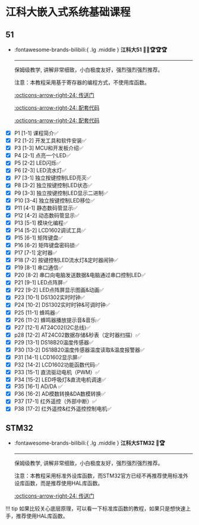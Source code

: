 # 江科大嵌入式系统基础课程 

## 51
<div class="grid cards" markdown>

-   :fontawesome-brands-bilibili:{ .lg .middle } __江科大51 🎯✅🏆🏆🏆__

    ---

    保姆级教学, 讲解非常细致，小白极度友好，强烈强烈强烈推荐。

    注意：本教程采用基于寄存器的编程方式，不使用库函数。

    [:octicons-arrow-right-24: <a href="https://www.bilibili.com/video/BV1Mb411e7re/?spm_id_from=333.999.0.0&vd_source=5a427660f0337fedc22d4803661d493f" target="_blank"> 传送门 </a>](#)

    [:octicons-arrow-right-24: <a href="https://github.com/jjejdhhd/Learn_STC89C52.git" target="_blank"> 配套代码 </a>](#)

    [:octicons-arrow-right-24: <a href="https://github.com/guangsuqiu/learn_STC89C52.git" target="_blank"> 配套代码 </a>](#)
</div>

- [x] P1 [1-1] 课程简介✅
- [x] P2 [1-2] 开发工具和软件安装✅
- [x] P3 [1-3] MCU和开发板介绍✅
- [x] P4 [2-1] 点亮一个LED✅
- [x] P5 [2-2] LED闪烁✅
- [x] P6 [2-3] LED流水灯✅
- [x] P7 [3-1] 独立按键控制LED亮灭✅
- [x] P8 [3-2] 独立按键控制LED状态✅
- [x] P9 [3-3] 独立按键控制LED显示二进制✅
- [x] P10 [3-4] 独立按键控制LED移位✅
- [x] P11 [4-1] 静态数码管显示✅
- [x] P12 [4-2] 动态数码管显示✅
- [x] P13 [5-1] 模块化编程✅
- [x] P14 [5-2] LCD1602调试工具✅
- [x] P15 [6-1] 矩阵键盘✅
- [x] P16 [6-2] 矩阵键盘密码锁✅
- [x] P17 [7-1] 定时器✅
- [x] P18 [7-2] 按键控制LED流水灯&定时器闹钟✅
- [x] P19 [8-1] 串口通信✅
- [x] P20 [8-2] 串口向电脑发送数据&电脑通过串口控制LED✅
- [x] P21 [9-1] LED点阵屏✅
- [x] P22 [9-2] LED点阵屏显示图画&动画✅
- [x] P23 [10-1] DS1302实时时钟✅
- [x] P24 [10-2] DS1302实时时钟&可调时钟✅
- [x] P25 [11-1] 蜂鸣器✅
- [x] P26 [11-2] 蜂鸣器播放提示音&音乐✅
- [x] P27 [12-1] AT24C02(I2C总线)✅
- [x] p28 [12-2] AT24C02数据存储&秒表（定时器扫描）✅
- [x] P29 [13-1] DS18B20温度传感器✅
- [x] P30 [13-2] DS18B20温度传感器温度读取&温度报警器✅
- [x] P31 [14-1] LCD1602显示屏✅
- [x] P32 [14-2] LCD1602功能函数代码✅
- [x] P33 [15-1] 直流驱动电机（PWM）✅
- [x] P34 [15-2] LED呼吸灯&直流电机调速✅
- [x] P35 [16-1] AD/DA ✅
- [x] P36 [16-2] AD模数转换&DA数模转换✅
- [x] P37 [17-1] 红外遥控（外部中断）✅
- [x] P38 [17-2] 红外遥控&红外遥控控制电机✅

## STM32

<div class="grid cards" markdown>

-   :fontawesome-brands-bilibili:{ .lg .middle } __江科大STM32 🎯🏆__

    ---

    保姆级教学, 讲解非常细致，小白极度友好，强烈强烈强烈推荐。

    注意：本教程采用标准外设库函数，而STM32官方已经不再推荐使用标准外设库函数，而是推荐使用HAL库函数。

    [:octicons-arrow-right-24: <a href="https://www.bilibili.com/video/BV1th411z7sn/?spm_id_from=333.999.0.0&vd_source=5a427660f0337fedc22d4803661d493f" target="_blank"> 传送门 </a>](#)
</div>

!!! tip
    如果比较关心底层原理，可以看一下标准库函数的教程，如果只是想快速上手，推荐使用HAL库函数。